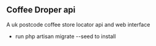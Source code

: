 ## Coffee Droper api

A uk postcode coffee store locator api and web interface

- run php artisan migrate --seed to install
